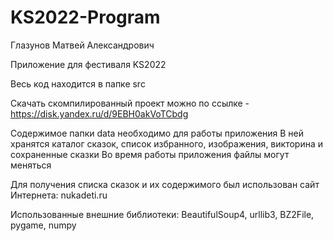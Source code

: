 # KS2022-Program
Глазунов Матвей Александрович

Приложение для фестиваля KS2022

Весь код находится в папке src

Скачать скомпилированный проект можно по ссылке - https://disk.yandex.ru/d/9EBH0akVoTCbdg

Содержимое папки data необходимо для работы приложения
В ней хранятся каталог сказок, список избранного, изображения, викторина и сохраненные сказки
Во время работы приложения файлы могут меняться

Для получения списка сказок и их содержимого был использован сайт Интернета: nukadeti.ru

Использованные внешние библиотеки: BeautifulSoup4, urllib3, BZ2File, pygame, numpy
